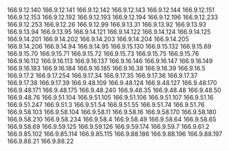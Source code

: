 166.9.12.140
166.9.12.141
166.9.12.142
166.9.12.143
166.9.12.144
166.9.12.151
166.9.12.153
166.9.12.192
166.9.12.193
166.9.12.194
166.9.12.196
166.9.12.233
166.9.12.253
166.9.12.26
166.9.12.99
166.9.13.31
166.9.13.92
166.9.13.93
166.9.13.94
166.9.13.95
166.9.14.121
166.9.14.122
166.9.14.124
166.9.14.125
166.9.14.201
166.9.14.202
166.9.14.203
166.9.14.204
166.9.14.205
166.9.14.206
166.9.14.94
166.9.14.95
166.9.15.130
166.9.15.132
166.9.15.69
166.9.15.70
166.9.15.71
166.9.15.72
166.9.15.73
166.9.15.75
166.9.15.76
166.9.16.112
166.9.16.113
166.9.16.137
166.9.16.146
166.9.16.147
166.9.16.149
166.9.16.183
166.9.16.184
166.9.16.185
166.9.16.38
166.9.16.39
166.9.16.5
166.9.17.2
166.9.17.254
166.9.17.34
166.9.17.35
166.9.17.36
166.9.17.37
166.9.17.38
166.9.17.39
166.9.48.109
166.9.48.124
166.9.48.127
166.9.48.170
166.9.48.171
166.9.48.175
166.9.48.240
166.9.48.35
166.9.48.48
166.9.48.50
166.9.48.76
166.9.51.104
166.9.51.105
166.9.51.106
166.9.51.107
166.9.51.16
166.9.51.247
166.9.51.3
166.9.51.54
166.9.51.55
166.9.51.74
166.9.51.76
166.9.58.103
166.9.58.104
166.9.58.11
166.9.58.16
166.9.58.170
166.9.58.180
166.9.58.210
166.9.58.234
166.9.58.4
166.9.58.49
166.9.58.64
166.9.58.65
166.9.58.69
166.9.59.125
166.9.59.126
166.9.59.174
166.9.59.7
166.9.61.2
166.9.85.102
166.9.85.114
166.9.85.115
166.9.88.186
166.9.88.196
166.9.88.197
166.9.88.21
166.9.88.22
